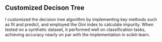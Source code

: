 ## Customized Decison Tree 
I customized the decision tree algorithm by implementing key methods such as fit and predict, and employed the Gini index to calculate impurity. When tested on a synthetic dataset, it performed well on classification tasks, achieving accuracy nearly on par with the implementation in scikit-learn.




